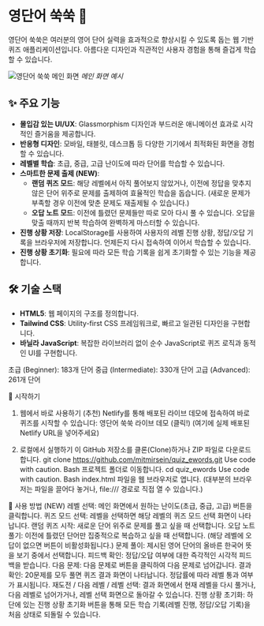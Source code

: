 # 영단어 쑥쑥 🚀

영단어 쑥쑥은 여러분의 영어 단어 실력을 효과적으로 향상시킬 수 있도록 돕는 웹 기반 퀴즈 애플리케이션입니다.
아름다운 디자인과 직관적인 사용자 경험을 통해 즐겁게 학습할 수 있습니다.

![영단어 쑥쑥 메인 화면](https://github.com/mitmirsein/quiz_ewords/assets/51953288/808b8b0e-b7d6-444f-ac22-6b3a033f20ee)
*메인 화면 예시*

## ✨ 주요 기능

*   **몰입감 있는 UI/UX**: Glassmorphism 디자인과 부드러운 애니메이션 효과로 시각적인 즐거움을 제공합니다.
*   **반응형 디자인**: 모바일, 태블릿, 데스크톱 등 다양한 기기에서 최적화된 화면을 경험할 수 있습니다.
*   **레벨별 학습**: 초급, 중급, 고급 난이도에 따라 단어를 학습할 수 있습니다.
*   **스마트한 문제 출제 (NEW)**:
    *   **랜덤 퀴즈 모드**: 해당 레벨에서 아직 풀어보지 않았거나, 이전에 정답을 맞추지 않은 단어 위주로 문제를 출제하여 효율적인 학습을 돕습니다. (새로운 문제가 부족할 경우 이전에 맞춘 문제도 재출제될 수 있습니다.)
    *   **오답 노트 모드**: 이전에 틀렸던 문제들만 따로 모아 다시 풀 수 있습니다. 오답을 맞출 때까지 반복 학습하여 완벽하게 마스터할 수 있습니다.
*   **진행 상황 저장**: LocalStorage를 사용하여 사용자의 레벨 진행 상황, 정답/오답 기록을 브라우저에 저장합니다. 언제든지 다시 접속하여 이어서 학습할 수 있습니다.
*   **진행 상황 초기화**: 필요에 따라 모든 학습 기록을 쉽게 초기화할 수 있는 기능을 제공합니다.

## 🛠️ 기술 스택

*   **HTML5**: 웹 페이지의 구조를 정의합니다.
*   **Tailwind CSS**: Utility-first CSS 프레임워크로, 빠르고 일관된 디자인을 구현합니다.
*   **바닐라 JavaScript**: 복잡한 라이브러리 없이 순수 JavaScript로 퀴즈 로직과 동적인 UI를 구현합니다.

초급 (Beginner): 183개 단어
중급 (Intermediate): 330개 단어
고급 (Advanced): 261개 단어

🚀 시작하기
1. 웹에서 바로 사용하기 (추천)
Netlify를 통해 배포된 라이브 데모에 접속하여 바로 퀴즈를 시작할 수 있습니다:
영단어 쑥쑥 라이브 데모 (클릭!)
(여기에 실제 배포된 Netlify URL을 넣어주세요)

2. 로컬에서 실행하기
이 GitHub 저장소를 클론(Clone)하거나 ZIP 파일로 다운로드합니다.
git clone https://github.com/mitmirsein/quiz_ewords.git
Use code with caution.
Bash
프로젝트 폴더로 이동합니다.
cd quiz_ewords
Use code with caution.
Bash
index.html 파일을 웹 브라우저로 엽니다. (대부분의 브라우저는 파일을 끌어다 놓거나, file:/// 경로로 직접 열 수 있습니다.)

📖 사용 방법 (NEW)
레벨 선택: 메인 화면에서 원하는 난이도(초급, 중급, 고급) 버튼을 클릭합니다.
퀴즈 모드 선택: 레벨을 선택하면 해당 레벨의 퀴즈 모드 선택 화면이 나타납니다.
랜덤 퀴즈 시작: 새로운 단어 위주로 문제를 풀고 싶을 때 선택합니다.
오답 노트 풀기: 이전에 틀렸던 단어만 집중적으로 복습하고 싶을 때 선택합니다. (해당 레벨에 오답이 없으면 버튼이 비활성화됩니다.)
문제 풀이: 제시된 영어 단어의 올바른 한국어 뜻을 보기 중에서 선택합니다.
피드백 확인: 정답/오답 여부에 대한 즉각적인 시각적 피드백을 받습니다.
다음 문제: 다음 문제로 버튼을 클릭하여 다음 문제로 넘어갑니다.
결과 확인: 20문제를 모두 풀면 퀴즈 결과 화면이 나타납니다. 정답률에 따라 레벨 통과 여부가 표시됩니다.
재도전 / 다음 레벨 / 레벨 선택: 결과 화면에서 현재 레벨을 다시 풀거나, 다음 레벨로 넘어가거나, 레벨 선택 화면으로 돌아갈 수 있습니다.
진행 상황 초기화: 하단에 있는 진행 상황 초기화 버튼을 통해 모든 학습 기록(레벨 진행, 정답/오답 기록)을 처음 상태로 되돌릴 수 있습니다.
